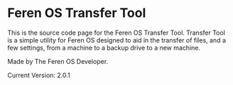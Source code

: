 # Feren OS Transfer Tool
This is the source code page for the Feren OS Transfer Tool. Transfer Tool is a simple utility for Feren OS designed to aid in the transfer of files, and a few settings, from a machine to a backup drive to a new machine.

Made by The Feren OS Developer.

Current Version: 2.0.1
